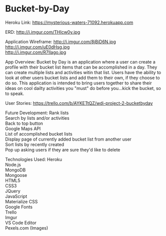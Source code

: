 # Bucket-by-Day

Heroku Link: https://mysterious-waters-71092.herokuapp.com

ERD: http://i.imgur.com/THIcw0y.jpg

Application Wireframe: 
http://i.imgur.com/8jBiD6N.jpg
<br>
http://i.imgur.com/uE0dHsg.jpg
<br>
http://i.imgur.com/R7Ilago.jpg


App Overview:
Bucket by Day is an application where a user can create a profile with their bucket list items that can be accomplished in a day.  They can create multiple lists and activities witin that list.  Users have the ability to look at other users bucket lists and add them to their own, if they choose to do so.  This application is intended to bring users together to share their ideas on cool dailty activities you "must" do before you...kick the bucket, so to speak.  

User Stories:  https://trello.com/b/AYKETtQZ/wdi-project-2-bucketbyday

Future Development: 
  Rank lists
  <br>
  Search by lists and/or activities
  <br>
  Back to top button
  <br>
  Google Maps API
 <br>
  List of accomplished bucket lists
  <br>
  Display page of currently added bucket list from another user
  <br>
  Sort lists by recently created
  <br>
  Pop up asking users if they are sure they'd like to delete

Technologies Used:
  Heroku
  <br>
  Node.js
  <br>
  MongoDB
  <br>
  Mongoose
  <br>
  HTML5
  <br>
  CSS3
  <br>
  JQuery
  <br>
  JavaScript
  <br>
  Materialize CSS
  <br>
  Google Fonts
  <br>
  Trello
  <br>
  Imgur
  <br>
  VS Code Editor
  <br>
  Pexels.com (Images)





